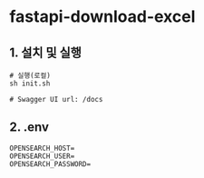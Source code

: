 # fastapi-download-excel



## 1. 설치 및 실행

```shell
# 실행(로컬)
sh init.sh

# Swagger UI url: /docs
```

## 2. .env
```shell
OPENSEARCH_HOST=
OPENSEARCH_USER=
OPENSEARCH_PASSWORD=
```

